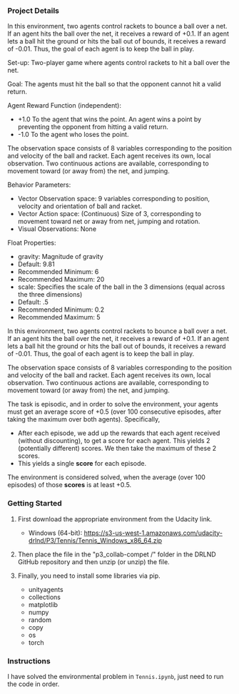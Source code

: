 
### Project Details

In this environment, two agents control rackets to bounce a ball over a net. If an agent hits the ball over the net, it receives a reward of +0.1.  If an agent lets a ball hit the ground or hits the ball out of bounds, it receives a reward of -0.01.  Thus, the goal of each agent is to keep the ball in play.

Set-up: Two-player game where agents control rackets to hit a ball over the net.

Goal: The agents must hit the ball so that the opponent cannot hit a valid return.

Agent Reward Function (independent):
- +1.0 To the agent that wins the point. An agent wins a point by preventing the opponent from hitting a valid return.
- -1.0 To the agent who loses the point.

The observation space consists of 8 variables corresponding to the position and velocity of the ball and racket. Each agent receives its own, local observation.  Two continuous actions are available, corresponding to movement toward (or away from) the net, and jumping. 

Behavior Parameters:
- Vector Observation space: 9 variables corresponding to position, velocity and orientation of ball and racket.
- Vector Action space: (Continuous) Size of 3, corresponding to movement toward net or away from net, jumping and rotation.
- Visual Observations: None

Float Properties: 
- gravity: Magnitude of gravity
- Default: 9.81
- Recommended Minimum: 6
- Recommended Maximum: 20
- scale: Specifies the scale of the ball in the 3 dimensions (equal across the three dimensions)
- Default: .5
- Recommended Minimum: 0.2
- Recommended Maximum: 5


In this environment, two agents control rackets to bounce a ball over a net. If an agent hits the ball over the net, it receives a reward of +0.1.  If an agent lets a ball hit the ground or hits the ball out of bounds, it receives a reward of -0.01.  Thus, the goal of each agent is to keep the ball in play.

The observation space consists of 8 variables corresponding to the position and velocity of the ball and racket. Each agent receives its own, local observation.  Two continuous actions are available, corresponding to movement toward (or away from) the net, and jumping. 

The task is episodic, and in order to solve the environment, your agents must get an average score of +0.5 (over 100 consecutive episodes, after taking the maximum over both agents). Specifically,

- After each episode, we add up the rewards that each agent received (without discounting), to get a score for each agent. This yields 2 (potentially different) scores. We then take the maximum of these 2 scores.
- This yields a single **score** for each episode.

The environment is considered solved, when the average (over 100 episodes) of those **scores** is at least +0.5.

### Getting Started

1. First download the appropriate environment from the Udacity link.
    - Windows (64-bit): https://s3-us-west-1.amazonaws.com/udacity-drlnd/P3/Tennis/Tennis_Windows_x86_64.zip

2. Then place the file in the "p3_collab-compet /" folder in the DRLND GitHub repository and then unzip (or unzip) the file.

3. Finally, you need to install some libraries via pip.
    - unityagents
    - collections
    - matplotlib
    - numpy
    - random
    - copy
    - os
    - torch

### Instructions

I have solved the environmental problem in `Tennis.ipynb`, just need to run the code in order.
